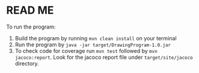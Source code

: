 # READ ME

To run the program:
1. Build the program by running  `mvn clean install` on your terminal
2. Run the program by `java -jar target/DrawingProgram-1.0.jar`
3. To check code for coverage run `mvn test` followed by `mvn jacoco:report`.
   Look for the jacoco report file under `target/site/jacoco` directory.